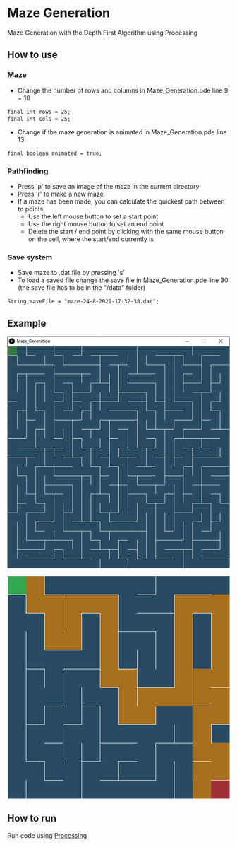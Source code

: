 # Maze Generation
 Maze Generation with the Depth First Algorithm using Processing

## How to use

### Maze
- Change the number of rows and columns in Maze_Generation.pde line 9 + 10

```processing
final int rows = 25;
final int cols = 25;
```
- Change if the maze generation is animated in Maze_Generation.pde line 13

```processing
final boolean animated = true;
```

### Pathfinding

- Press 'p' to save an image of the maze in the current directory
- Press 'r' to make a new maze
- If a maze has been made, you can calculate the quickest path between to points
  - Use the left mouse button to set a start point
  - Use the right mouse button to set an end point
  - Delete the start / end point by clicking with the same mouse button on the cell, where the start/end currently is

### Save system

- Save maze to .dat file by pressing 's'
- To load a saved file change the save file in Maze_Generation.pde line 30 (the save file has to be in the "/data" folder)
```processing
String saveFile = "maze-24-8-2021-17-32-38.dat";
```

## Example

![Alt Text](/example.png)

![Alt Text](/maze-0372.png)

## How to run
Run code using [Processing](https://processing.org/)
